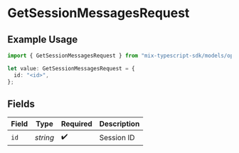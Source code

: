 # GetSessionMessagesRequest

## Example Usage

```typescript
import { GetSessionMessagesRequest } from "mix-typescript-sdk/models/operations";

let value: GetSessionMessagesRequest = {
  id: "<id>",
};
```

## Fields

| Field              | Type               | Required           | Description        |
| ------------------ | ------------------ | ------------------ | ------------------ |
| `id`               | *string*           | :heavy_check_mark: | Session ID         |